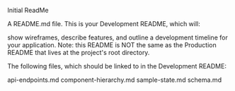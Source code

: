 Initial ReadMe

A README.md file. This is your Development README, which will:

show wireframes,
describe features, and
outline a development timeline for your application.
Note: this README is NOT the same as the Production README that lives at the project's root directory.

The following files, which should be linked to in the Development README:

api-endpoints.md
component-hierarchy.md
sample-state.md
schema.md

